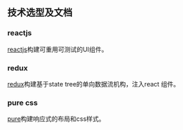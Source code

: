 ## 技术选型及文档

### reactjs 
[reactjs](https://facebook.github.io/react/)构建可重用可测试的UI组件。

### redux
[redux](http://redux.js.org/)构建基于state tree的单向数据流机构，注入react 组件。

### pure css
[pure](http://purecss.io/)构建响应式的布局和css样式。


